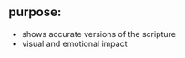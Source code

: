 <!-- order:1 -->
## purpose:
  - shows accurate versions of the scripture
  - visual and emotional impact
